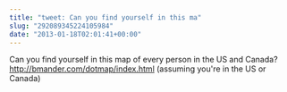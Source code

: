 ```yaml
---
title: "tweet: Can you find yourself in this ma"
slug: "292089345224105984"
date: "2013-01-18T02:01:41+00:00"
---
```

Can you find yourself in this map of every person in the US and Canada? http://bmander.com/dotmap/index.html (assuming you're in the US or Canada)